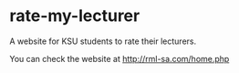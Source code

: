 # rate-my-lecturer
A website for KSU students to rate their lecturers.

You can check the website at http://rml-sa.com/home.php
